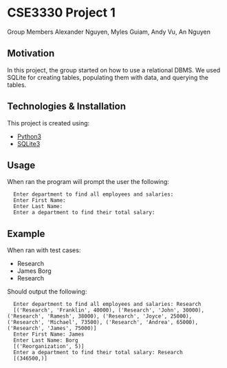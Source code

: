 # CSE3330 Project 1
Group Members Alexander Nguyen, Myles Guiam, Andy Vu, An Nguyen

## Motivation
In this project, the group started on how to use a relational DBMS. We used SQLite for creating tables, populating them with data, and querying
the tables.

## Technologies & Installation
This project is created using:
* [Python3](https://www.python.org/)
* [SQLite3](https://www.sqlite.org/index.html)

## Usage
When ran the program will prompt the user the following:
```
  Enter department to find all employees and salaries:
  Enter First Name:
  Enter Last Name:
  Enter a department to find their total salary:
```

## Example
When ran with test cases:
* Research
* James Borg
* Research

Should output the following:
```
  Enter department to find all employees and salaries: Research
  [('Research', 'Franklin', 40000), ('Research', 'John', 30000), ('Research', 'Ramesh', 38000), ('Research', 'Joyce', 25000), ('Research', 'Michael', 73500), ('Research', 'Andrea', 65000), ('Research', 'James', 75000)]
  Enter First Name: James
  Enter Last Name: Borg
  [('Reorganization', 5)]
  Enter a department to find their total salary: Research
  [(346500,)]
```
